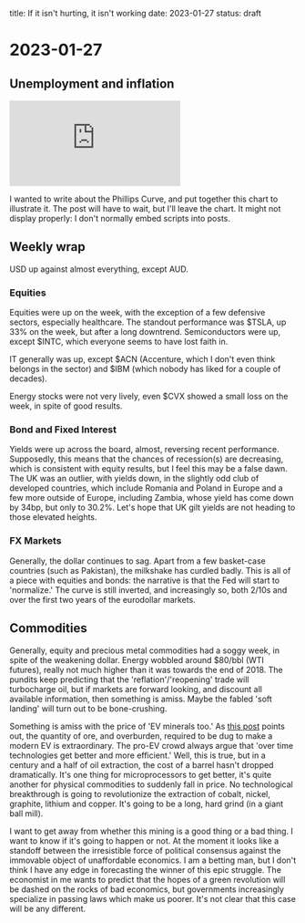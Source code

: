 title: If it isn't hurting, it isn't working
date: 2023-01-27
status: draft

# 2023-01-27
## Unemployment and inflation

<div class="embed-container"><iframe src="https://fred.stlouisfed.org/graph/graph-landing.php?g=Zi9o&width=670&height=475" scrolling="no" frameborder="0" style="overflow:hidden;" allowTransparency="true" loading="lazy"></iframe></div><script src="https://fred.stlouisfed.org/graph/js/embed.js" type="text/javascript"></script>

I wanted to write about the Phillips Curve, and put together this chart to illustrate it.
The post will have to wait, but I'll leave the chart.
It might not display properly: I don't normally embed scripts into posts.

## Weekly wrap

USD up against almost everything, except AUD.


### Equities

Equities were up on the week, with the exception of a few defensive sectors,
especially healthcare.
The standout performance was $TSLA, up 33% on the week, but after a long
downtrend.
Semiconductors were up, except $INTC, which everyone seems to have
lost faith in.

IT generally was up, except $ACN (Accenture, which I don't even think
belongs in the sector) and $IBM (which nobody has liked for a couple
of decades). 

Energy stocks were not very lively, even $CVX showed a small loss on the week,
in spite of good results.

### Bond and Fixed Interest

Yields were up across the board, almost, reversing recent performance.
Supposedly, this means that the chances of recession(s) are decreasing, 
which is consistent with equity results, but I feel this may be a false
dawn.
The UK was an outlier, with yields down, in the slightly odd club of developed
countries, which include Romania and Poland in Europe and a few more
outside of Europe, including Zambia, whose yield has come down by 34bp,
but only to 30.2%. Let's hope that UK gilt yields are not heading to 
those elevated heights.

### FX Markets

Generally, the dollar continues to sag.
Apart from a few basket-case countries (such as Pakistan),
the milkshake has curdled badly.
This is all of a piece with equities and bonds: the 
narrative is that the Fed will start to 'normalize.'
The curve is still inverted, and increasingly so, both 2/10s and 
over the first two years of the eurodollar markets.

## Commodities

Generally, equity and precious metal commodities had a soggy week,
in spite of the weakening dollar. Energy wobbled around $80/bbl (WTI futures),
really not much higher than it was towards the end of 2018.
The pundits keep predicting that the 'reflation'/'reopening' trade will turbocharge
oil, but if markets are forward looking, and discount all available information, 
then something is amiss. Maybe the fabled 'soft landing' will turn out to be bone-crushing.

Something is amiss with the price of 'EV minerals too.' As [this post](https://bfrandall.substack.com/p/another-mining-truth-bomb-from-john?utm_source=post-email-title&publication_id=1140581&post_id=98274231&isFreemail=true&utm_medium=email) points out,
the quantity of ore, and overburden, required to be dug to make a modern EV is extraordinary.
The pro-EV crowd always argue that 'over time technologies get better and more efficient.'
Well, this is true, but in a century and a half of oil extraction, the cost of a barrel hasn't dropped dramatically. 
It's one thing for microprocessors to get better, it's quite another for physical commodities
to suddenly fall in price. 
No technological breakthrough is going to revolutionize the extraction of cobalt, nickel, graphite, lithium and copper. It's going to be a long, hard grind (in a giant ball mill).

I want to get away from whether this mining is a good thing or a bad thing. 
I want to know if it's going to happen or not. 
At the moment it looks like a standoff between the irresistible force of political consensus
against the immovable object of unaffordable economics. I am a betting man, but I don't think I have any edge in forecasting the winner of this epic struggle.
The economist in me wants to predict that the hopes of a green revolution will be
dashed on the rocks of bad economics, but governments increasingly specialize in 
passing laws which make us poorer. It's not clear that this case will be any different.



